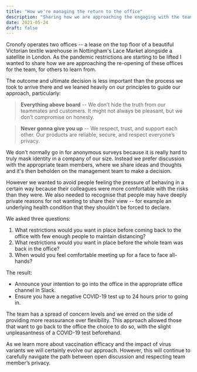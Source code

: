 ```yaml
---
title: "How we're managing the return to the office"
description: "Sharing how we are approaching the engaging with the team and navigating the re-opening of the Cronofy offices."
date: 2021-05-24
draft: false
---
```


Cronofy operates two offices -- a lease on the top floor of a beautiful Victorian textile warehouse in Nottingham's Lace Market alongside a satellite in London. As the pandemic restrictions are starting to be lifted I wanted to share how we are approaching the re-opening of these offices for the team, for others to learn from.

The outcome and ultimate decision is less important than the process we took to arrive there and we leaned heavily on our principles to guide our approach, particularly:

> **Everything above board** -- We don’t hide the truth from our teammates and customers. It might not always be pleasant, but we don’t compromise on honesty.

> **Never gonna give you up**  -- We respect, trust, and support each other. Our products are reliable, secure, and respect everyone’s privacy.

We don't normally go in for anonymous surveys because it is really hard to truly mask identity in a company of our size. Instead we prefer discussion with the appropriate team members, where we share ideas and thoughts and it's then beholden on the management team to make a decision.

However we wanted to avoid people feeling the pressure of behaving in a certain way because their colleagues were more comfortable with the risks than they were. We also needed to recognise that people may have deeply private reasons for not wanting to share their view -- for example an underlying health condition that they shouldn't be forced to declare.

We asked three questions:

 1. What restrictions would you want in place before coming back to the office with few enough people to maintain distancing?
 1. What restrictions would you want in place before the whole team was back in the office?
 1. When would you feel comfortable meeting up for a face to face all-hands?

The result:

 - Announce your intention to go into the office in the appropriate office channel in Slack.
 - Ensure you have a negative COVID-19 test up to 24 hours prior to going in.

The team has a spread of concern levels and we erred on the side of providing more reassurance over flexibility. This approach allowed those that want to go back to the office the choice to do so, with the slight unpleasantness of a COVID-19 test beforehand. 

As we learn more about vaccination efficacy and the impact of virus variants we will certainly evolve our approach. However, this will continue to carefully navigate the path between open discussion and respecting team member’s privacy.